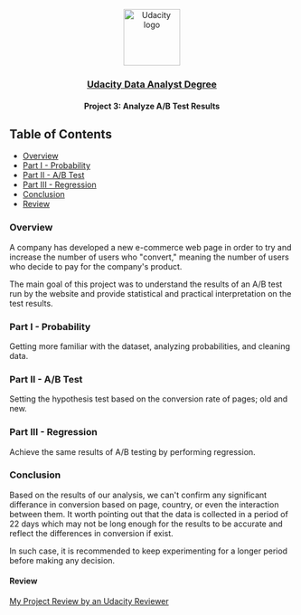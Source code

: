 <p align="center">
  <a href="https://www.udacity.com/">
    <img src='https://course_report_production.s3.amazonaws.com/rich/rich_files/rich_files/5511/s300/udacity-logo.png' alt="Udacity logo" width = 100px>
   </a>
</p>
<h3 align="center"><a href='https://www.udacity.com/course/data-analyst-nanodegree--nd002'> Udacity Data Analyst Degree </a></h3>
<h4 align="center">  Project 3: Analyze A/B Test Results </h4>

## Table of Contents
- [Overview](#summary)
- [Part I - Probability](#1)
- [Part II - A/B Test](#2)
- [Part III - Regression](#3)
- [Conclusion](#c)
- [Review](#r)

### Overview <a name="summary"></a>
A company has developed a new e-commerce web page in order to try and increase the number of users who "convert," meaning the number of users who decide to pay for the company's product.

The main goal of this project was to understand the results of an A/B test run by the website and provide statistical and practical interpretation on the test results.

### Part I - Probability <a name="1"></a>
Getting more familiar with the dataset, analyzing probabilities, and cleaning data.

### Part II - A/B Test <a name="2"></a>
Setting the hypothesis test based on the conversion rate of pages; old and new.

### Part III - Regression <a name="3"></a>
Achieve the same results of A/B testing by performing regression.

### Conclusion <a name="c"></a>
Based on the results of our analysis, we can't confirm any significant differance in conversion based on page, country, or even the interaction between them. It worth pointing out that the data is collected in a period of 22 days which may not be long enough for the results to be accurate and reflect the differences in conversion if exist.

In such case, it is recommended to keep experimenting for a longer period before making any decision.

#### Review   <a name="r"></a>
[My Project Review by an Udacity Reviewer](https://review.udacity.com/#!/reviews/3277784)
